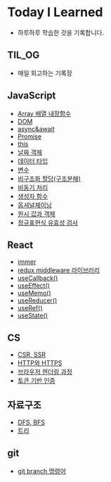 # Today I Learned
*  하루하루 학습한 것을 기록합니다.

## TIL_OG
- 매일 회고하는 기록장

## JavaScript
- [Array 배열 내장함수](https://github.com/hyojin-k/TIL/blob/main/JavaScript/Array%20%EB%B0%B0%EC%97%B4%20%EB%82%B4%EC%9E%A5%ED%95%A8%EC%88%98.md)
- [DOM](https://github.com/hyojin-k/TIL/blob/main/JavaScript/DOM.md)
- [async&await](https://github.com/hyojin-k/TIL/blob/main/JavaScript/async%26await.md)
- [Promise](https://github.com/hyojin-k/TIL/blob/main/JavaScript/promise.md)
- [this](https://github.com/hyojin-k/TIL/blob/main/JavaScript/this.md)
- [날짜 객체](https://github.com/hyojin-k/TIL/blob/main/JavaScript/%EB%82%A0%EC%A7%9C%20%EA%B0%9D%EC%B2%B4.md)
- [데이터 타입](https://github.com/hyojin-k/TIL/blob/main/JavaScript/%EB%8D%B0%EC%9D%B4%ED%84%B0%20%ED%83%80%EC%9E%85.md)
- [변수](https://github.com/hyojin-k/TIL/blob/main/JavaScript/%EB%B3%80%EC%88%98.md)
- [비구조화 할당(구조분해)](https://github.com/hyojin-k/TIL/blob/main/JavaScript/%EB%B9%84%EA%B5%AC%EC%A1%B0%ED%99%94%20%ED%95%A0%EB%8B%B9(%EA%B5%AC%EC%A1%B0%EB%B6%84%ED%95%B4).md)
- [비동기 처리](https://github.com/hyojin-k/TIL/blob/main/JavaScript/%EB%B9%84%EB%8F%99%EA%B8%B0%20%EC%B2%98%EB%A6%AC.md) 
- [생성자 함수](https://github.com/hyojin-k/TIL/blob/main/JavaScript/%EC%83%9D%EC%84%B1%EC%9E%90%20%ED%95%A8%EC%88%98.md)
- [옵셔널체이닝](https://github.com/hyojin-k/TIL/blob/main/JavaScript/%EC%98%B5%EC%85%94%EB%84%90%EC%B2%B4%EC%9D%B4%EB%8B%9D.md)
- [원시 값과 객체](https://github.com/hyojin-k/TIL/blob/main/JavaScript/%EC%9B%90%EC%8B%9C%20%EA%B0%92%EA%B3%BC%20%EA%B0%9D%EC%B2%B4.md)
- [정규표현식 유효성 검사](https://github.com/hyojin-k/TIL/blob/main/JavaScript/%EC%A0%95%EA%B7%9C%ED%91%9C%ED%98%84%EC%8B%9D%20%EC%9C%A0%ED%9A%A8%EC%84%B1%20%EA%B2%80%EC%82%AC.md)


## React
- [immer](https://github.com/hyojin-k/TIL/blob/main/React/immer.md)
- [redux middleware 라이브러리](https://github.com/hyojin-k/TIL/blob/main/React/redux%20middleware%20%EB%9D%BC%EC%9D%B4%EB%B8%8C%EB%9F%AC%EB%A6%AC.md)
- [useCallback()](https://github.com/hyojin-k/TIL/blob/main/React/useCallback().md)
- [useEffect()](https://github.com/hyojin-k/TIL/blob/main/React/useEffect().md)
- [useMemo()](https://github.com/hyojin-k/TIL/blob/main/React/useMemo().md)
- [useReducer()](https://github.com/hyojin-k/TIL/blob/main/React/useReducer().md)
- [useRef()](https://github.com/hyojin-k/TIL/blob/main/React/useRef().md)
- [useState()](https://github.com/hyojin-k/TIL/blob/main/React/useState().md)

## CS
- [CSR, SSR](https://github.com/hyojin-k/TIL/blob/main/CS/CSR%2C%20SSR.md)
- [HTTP와 HTTPS](https://github.com/hyojin-k/TIL/blob/main/CS/HTTP.md)
- [브라우저 렌더링 과정](https://github.com/hyojin-k/TIL/blob/main/CS/%EB%B8%8C%EB%9D%BC%EC%9A%B0%EC%A0%80%20%EB%A0%8C%EB%8D%94%EB%A7%81%20%EA%B3%BC%EC%A0%95.md)
- [토큰 기반 인증](https://github.com/hyojin-k/TIL/blob/main/CS/%ED%86%A0%ED%81%B0%20%EA%B8%B0%EB%B0%98%20%EC%9D%B8%EC%A6%9D.md)

## 자료구조
- [DFS, BFS](https://github.com/hyojin-k/TIL/blob/main/%EC%9E%90%EB%A3%8C%EA%B5%AC%EC%A1%B0/DFS%2C%20BFS.md)
- [트리](https://github.com/hyojin-k/TIL/blob/main/%EC%9E%90%EB%A3%8C%EA%B5%AC%EC%A1%B0/%ED%8A%B8%EB%A6%AC.md)

## git
- [git branch 명령어](https://github.com/hyojin-k/TIL/blob/main/git/git%20branch.md)
